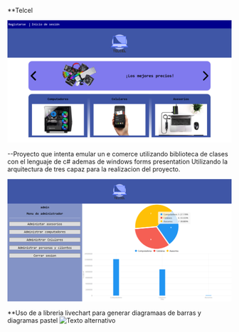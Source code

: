 **Telcel

![Texto alternativo](Telcel/recursos/preview.png)

--Proyecto que intenta emular un e comerce utilizando biblioteca de clases con el lenguaje de c# ademas de windows forms presentation Utilizando la arquitectura de tres capaz para la realizacion del proyecto.

![Texto alternativo](Telcel/recursos/preview2.png)

**Uso de a libreria livechart para generar diagramaas de barras y diagramas pastel
![Texto alternativo](Telcel/recursos/preview3.png)

